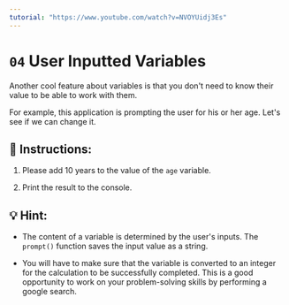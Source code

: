 ```yaml
---
tutorial: "https://www.youtube.com/watch?v=NVOYUidj3Es"
---
```


# `04` User Inputted Variables

Another cool feature about variables is that you don't need to know their value to be able to work with them.

For example, this application is prompting the user for his or her age. Let's see if we can change it.

## 📝  Instructions:

1. Please add 10 years to the value of the `age` variable.

2. Print the result to the console.


## 💡 Hint:

+ The content of a variable is determined by the user's inputs. The `prompt()` function saves the input value as a string. 

+ You will have to make sure that the variable is converted to an integer for the calculation to be successfully completed.  This is a good opportunity to work on your problem-solving skills by performing a google search.
